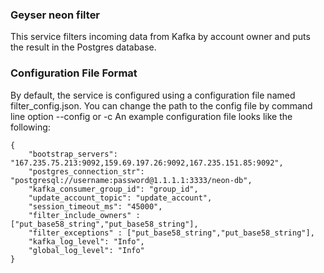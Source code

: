 ### Geyser neon filter
This service filters incoming data from Kafka by account owner and puts the result in the Postgres database.

### Configuration File Format
By default, the service is configured using a configuration file named filter_config.json.
You can change the path to the config file by command line option --config or -c
An example configuration file looks like the following:
```
{
    "bootstrap_servers": "167.235.75.213:9092,159.69.197.26:9092,167.235.151.85:9092",
    "postgres_connection_str": "postgresql://username:password@1.1.1.1:3333/neon-db",
    "kafka_consumer_group_id": "group_id",
    "update_account_topic": "update_account",
    "session_timeout_ms": "45000",
    "filter_include_owners" : ["put_base58_string","put_base58_string"],
    "filter_exceptions" : ["put_base58_string","put_base58_string"],
    "kafka_log_level": "Info",
    "global_log_level": "Info"
}
```
